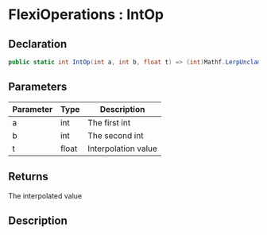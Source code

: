 # FlexiOperations : IntOp
## Declaration
```cs
public static int IntOp(int a, int b, float t) => (int)Mathf.LerpUnclamped(a, b, t);
```

## Parameters
| Parameter | Type | Description |
| - | - | - |
| a | int | The first int |
| b | int | The second int |
| t | float | Interpolation value |

## Returns
The interpolated value

## Description